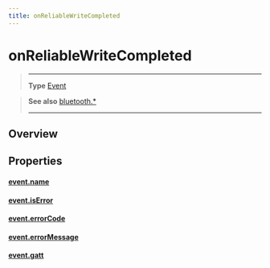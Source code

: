 ```yaml
---
title: onReliableWriteCompleted
---
```

# onReliableWriteCompleted

> --------------------- ------------------------------------------------------------------------------------------
> __Type__              [Event](https://docs.coronalabs.com/api/type/Event.html)


> __See also__          [bluetooth.*](/plugin/bluetooth/)
> --------------------- ------------------------------------------------------------------------------------------

## Overview

## Properties

#### [event.name](/plugin/bluetooth/type/Gatt/event/onReliableWriteCompleted/name)

#### [event.isError](/plugin/bluetooth/type/Gatt/event/onReliableWriteCompleted/isError)

#### [event.errorCode](/plugin/bluetooth/type/Gatt/event/onReliableWriteCompleted/errorCode)

#### [event.errorMessage](/plugin/bluetooth/type/Gatt/event/onReliableWriteCompleted/errorMessage)

#### [event.gatt](/plugin/bluetooth/type/Gatt/event/onReliableWriteCompleted/gatt)